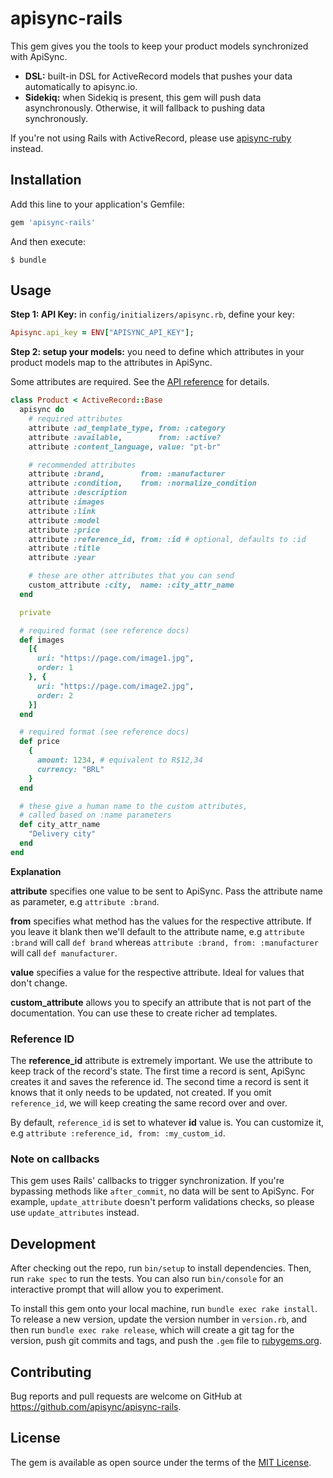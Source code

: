 # apisync-rails

This gem gives you the tools to keep your product models synchronized with
ApiSync.

* **DSL:** built-in DSL for ActiveRecord models that pushes your data
automatically to apisync.io.
* **Sidekiq:** when Sidekiq is present, this gem will push data asynchronously.
Otherwise, it will fallback to pushing data synchronously.

If you're not using Rails with ActiveRecord, please use
[apisync-ruby](https://github.com/apisync/apisync-ruby) instead.

## Installation

Add this line to your application's Gemfile:

```ruby
gem 'apisync-rails'
```

And then execute:

    $ bundle

## Usage

**Step 1: API Key:** in `config/initializers/apisync.rb`, define your
key:

```ruby
Apisync.api_key = ENV["APISYNC_API_KEY"];
```

**Step 2: setup your models:** you need to define which attributes in your
product models map to the attributes in ApiSync.

Some attributes are required. See
the [API reference](https://docs.apisync.io/api/) for details.

```ruby
class Product < ActiveRecord::Base
  apisync do
    # required attributes
    attribute :ad_template_type, from: :category
    attribute :available,        from: :active?
    attribute :content_language, value: "pt-br"

    # recommended attributes
    attribute :brand,        from: :manufacturer
    attribute :condition,    from: :normalize_condition
    attribute :description
    attribute :images
    attribute :link
    attribute :model
    attribute :price
    attribute :reference_id, from: :id # optional, defaults to :id
    attribute :title
    attribute :year

    # these are other attributes that you can send
    custom_attribute :city,  name: :city_attr_name
  end

  private

  # required format (see reference docs)
  def images
    [{
      uri: "https://page.com/image1.jpg",
      order: 1
    }, {
      uri: "https://page.com/image2.jpg",
      order: 2
    }]
  end

  # required format (see reference docs)
  def price
    {
      amount: 1234, # equivalent to R$12,34
      currency: "BRL"
    }
  end

  # these give a human name to the custom attributes,
  # called based on :name parameters
  def city_attr_name
    "Delivery city"
  end
end
```

**Explanation**

**attribute** specifies one value to be sent to ApiSync. Pass the
attribute name as parameter, e.g `attribute :brand`.

**from** specifies what method has the values for the
respective attribute. If you leave it blank then we'll default to the attribute
name, e.g `attribute :brand` will call `def brand` whereas `attribute :brand, from:
:manufacturer` will call `def manufacturer`.

**value** specifies a value for the respective attribute. Ideal for values that
don't change.

**custom_attribute** allows you to specify an attribute that is not part
of the documentation. You can use these to create richer ad templates.

### Reference ID

The **reference_id** attribute is extremely important. We use the attribute to
keep track of the record's state. The first time a record is sent, ApiSync
creates it and saves the reference id. The second time a record is sent it
knows that it only needs to be updated, not created.
If you omit `reference_id`, we will keep creating the same record
over and over.

By default, `reference_id` is set to whatever **id** value is. You can
customize it, e.g `attribute :reference_id, from: :my_custom_id`.

### Note on callbacks

This gem uses Rails' callbacks to trigger synchronization.
If you're bypassing methods like `after_commit`,
no data will be sent to ApiSync. For example, `update_attribute` doesn't
perform validations checks, so please use `update_attributes` instead.

## Development

After checking out the repo, run `bin/setup` to install dependencies. Then, run `rake spec` to run the tests. You can also run `bin/console` for an interactive prompt that will allow you to experiment.

To install this gem onto your local machine, run `bundle exec rake install`. To release a new version, update the version number in `version.rb`, and then run `bundle exec rake release`, which will create a git tag for the version, push git commits and tags, and push the `.gem` file to [rubygems.org](https://rubygems.org).

## Contributing

Bug reports and pull requests are welcome on GitHub at https://github.com/apisync/apisync-rails.

## License

The gem is available as open source under the terms of the [MIT License](http://opensource.org/licenses/MIT).
